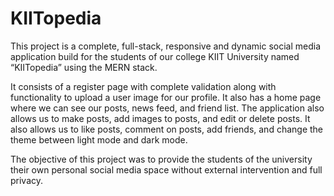 # KIITopedia
This project is a complete, full-stack, responsive and dynamic social media application build for the students of our college KIIT University named “KIITopedia” using the MERN stack.

It consists of a register page with complete validation along with functionality to upload a user image for our profile. It also has a home page where we can see our posts, news feed, and friend list. The application also allows us to make posts, add images to posts, and edit or delete posts. It also allows us to like posts, comment on posts, add friends, and change the theme between light mode and dark mode.

The objective of this project was to provide the students of the university their own personal social media space without external intervention and full privacy.
